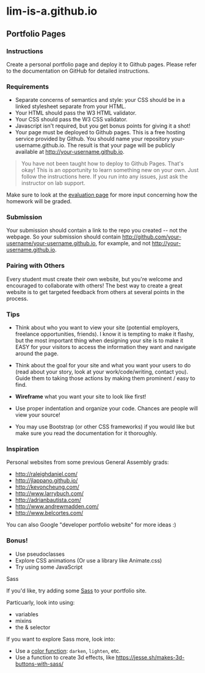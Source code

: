 # lim-is-a.github.io


## Portfolio Pages

### Instructions

Create a personal portfolio page and deploy it to Github pages. Please refer to the documentation on GitHub for detailed instructions.

### Requirements
- Separate concerns of semantics and style: your CSS should be in a linked stylesheet separate from your HTML.
- Your HTML should pass the W3 HTML validator.
- Your CSS should pass the W3 CSS validator.
- Javascript isn't required, but you get bonus points for giving it a shot!
- Your page must be deployed to Github pages. This is a free hosting service provided by Github. You should name your repository your-username.github.io. The result is that your page will be publicly available at http://your-username.github.io.
> You have not been taught how to deploy to Github Pages. That's okay! This is an opportunity to learn something new on your own. Just follow the instructions here. If you run into any issues, just ask the instructor on lab support.

Make sure to look at the [evaluation page](evaluation.md) for more input concerning how the homework will be graded.

### Submission
Your submission should contain a link to the repo you created -- not the webpage. So your submission should contain http://github.com/your-username/your-username.github.io, for example, and not http://your-username.github.io.

### Pairing with Others
Every student must create their own website, but you're welcome and encouraged to collaborate with others! The best way to create a great website is to get targeted feedback from others at several points in the process.

### Tips
- Think about who you want to view your site (potential employers, freelance opportunities, friends). I know it is tempting to make it flashy, but the most important thing when designing your site is to make it EASY for your visitors to access the information they want and navigate around the page.

- Think about the goal for your site and what you want your users to do (read about your story, look at your work/code/writing, contact you). Guide them to taking those actions by making them prominent / easy to find.

- **Wireframe** what you want your site to look like first!

- Use proper indentation and organize your code. Chances are people will view your source!

- You may use Bootstrap (or other CSS frameworks) if you would like but make sure you read the documentation for it thoroughly.

### Inspiration
Personal websites from some previous General Assembly grads:

- http://raleighdaniel.com/
- http://jlappano.github.io/
- http://kevoncheung.com/
- http://www.larrybuch.com/
- http://adrianbautista.com/
- http://www.andrewmadden.com/
- http://www.belcortes.com/

You can also Google "developer portfolio website" for more ideas :)

### Bonus!

- Use pseudoclasses
- Explore CSS animations (Or use a library like Animate.css)
- Try using some JavaScript

Sass

If you'd like, try adding some [Sass](http://sass-lang.com/) to your portfolio site.

Particuarly, look into using:

- variables
- mixins
- the & selector

If you want to explore Sass more, look into:

- Use a [color function](http://sass-lang.com/documentation/Sass/Script/Functions.html): `darken`, `lighten`, etc.
- Use a function to create 3d effects, like https://jesse.sh/makes-3d-buttons-with-sass/